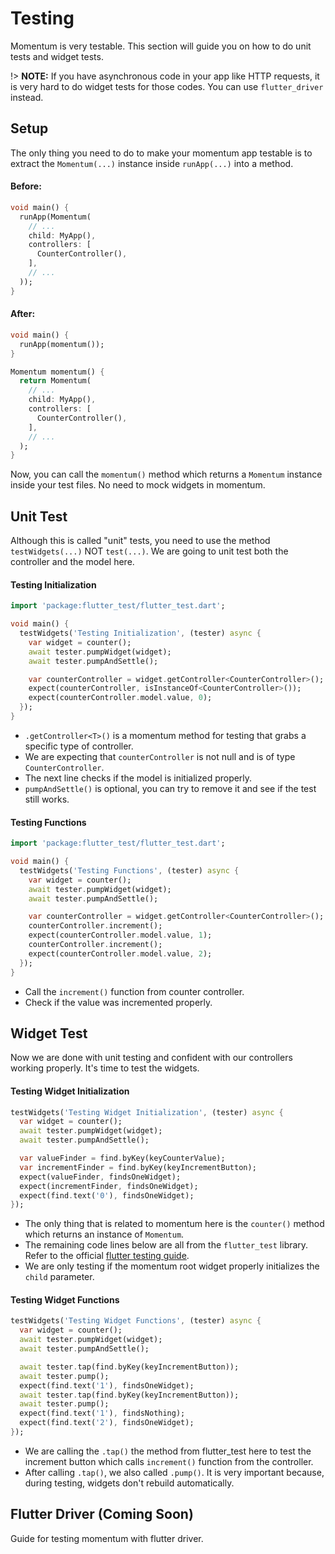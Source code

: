 # Testing
Momentum is very testable. This section will guide you on how to do unit tests and widget tests.

!> **NOTE:** If you have asynchronous code in your app like HTTP requests, it is very hard to do widget tests for those codes. You can use `flutter_driver` instead.

## Setup
The only thing you need to do to make your momentum app testable is to extract the `Momentum(...)` instance inside `runApp(...)` into a method.

#### Before:
```dart
void main() {
  runApp(Momentum(
    // ...
    child: MyApp(),
    controllers: [
      CounterController(),
    ],
    // ...
  ));
}
```

#### After:
```dart
void main() {
  runApp(momentum());
}

Momentum momentum() {
  return Momentum(
    // ...
    child: MyApp(),
    controllers: [
      CounterController(),
    ],
    // ...
  );
}
```

Now, you can call the `momentum()` method which returns a `Momentum` instance inside your test files. No need to mock widgets in momentum.

## Unit Test
Although this is called "unit" tests, you need to use the method `testWidgets(...)` NOT `test(...)`. We are going to unit test both the controller and the model here.

#### Testing Initialization
```dart
import 'package:flutter_test/flutter_test.dart';

void main() {
  testWidgets('Testing Initialization', (tester) async {
    var widget = counter();
    await tester.pumpWidget(widget);
    await tester.pumpAndSettle();

    var counterController = widget.getController<CounterController>();
    expect(counterController, isInstanceOf<CounterController>());
    expect(counterController.model.value, 0);
  });
}
```
- `.getController<T>()` is a momentum method for testing that grabs a specific type of controller.
- We are expecting that `counterController` is not null and is of type `CounterController`.
- The next line checks if the model is initialized properly.
- `pumpAndSettle()` is optional, you can try to remove it and see if the test still works.

#### Testing Functions
```dart
import 'package:flutter_test/flutter_test.dart';

void main() {
  testWidgets('Testing Functions', (tester) async {
    var widget = counter();
    await tester.pumpWidget(widget);
    await tester.pumpAndSettle();

    var counterController = widget.getController<CounterController>();
    counterController.increment();
    expect(counterController.model.value, 1);
    counterController.increment();
    expect(counterController.model.value, 2);
  });
}
```
- Call the `increment()` function from counter controller.
- Check if the value was incremented properly.

## Widget Test
Now we are done with unit testing and confident with our controllers working properly. It's time to test the widgets.

#### Testing Widget Initialization
```dart
testWidgets('Testing Widget Initialization', (tester) async {
  var widget = counter();
  await tester.pumpWidget(widget);
  await tester.pumpAndSettle();

  var valueFinder = find.byKey(keyCounterValue);
  var incrementFinder = find.byKey(keyIncrementButton);
  expect(valueFinder, findsOneWidget);
  expect(incrementFinder, findsOneWidget);
  expect(find.text('0'), findsOneWidget);
});
```
- The only thing that is related to momentum here is the `counter()` method which returns an instance of `Momentum`.
- The remaining code lines below are all from the `flutter_test` library. Refer to the official [flutter testing guide](https://flutter.dev/docs/cookbook/testing/widget/introduction#6-verify-the-widget-using-a-matcher).
- We are only testing if the momentum root widget properly initializes the `child` parameter.

#### Testing Widget Functions
```dart
testWidgets('Testing Widget Functions', (tester) async {
  var widget = counter();
  await tester.pumpWidget(widget);
  await tester.pumpAndSettle();

  await tester.tap(find.byKey(keyIncrementButton));
  await tester.pump();
  expect(find.text('1'), findsOneWidget);
  await tester.tap(find.byKey(keyIncrementButton));
  await tester.pump();
  expect(find.text('1'), findsNothing);
  expect(find.text('2'), findsOneWidget);
});
```
- We are calling the `.tap()` the method from flutter_test here to test the increment button which calls `increment()` function from the controller.
- After calling `.tap()`, we also called `.pump()`. It is very important because, during testing, widgets don't rebuild automatically.

## Flutter Driver (Coming Soon)
Guide for testing momentum with flutter driver.